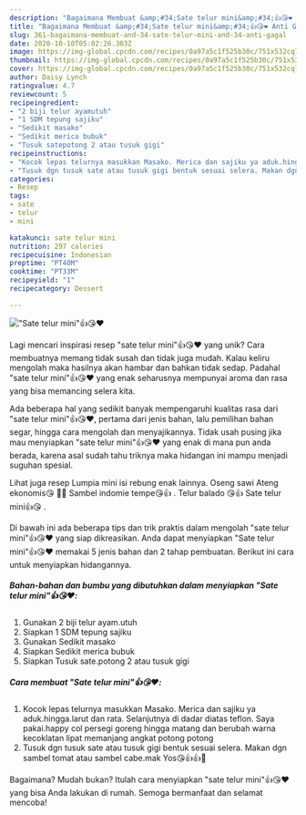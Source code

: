 ```yaml
---
description: "Bagaimana Membuat &amp;#34;Sate telur mini&amp;#34;👍😘❤️ Anti Gagal"
title: "Bagaimana Membuat &amp;#34;Sate telur mini&amp;#34;👍😘❤️ Anti Gagal"
slug: 361-bagaimana-membuat-and-34-sate-telur-mini-and-34-anti-gagal
date: 2020-10-10T05:02:26.303Z
image: https://img-global.cpcdn.com/recipes/0a97a5c1f525b30c/751x532cq70/sate-telur-mini👍😘❤️-foto-resep-utama.jpg
thumbnail: https://img-global.cpcdn.com/recipes/0a97a5c1f525b30c/751x532cq70/sate-telur-mini👍😘❤️-foto-resep-utama.jpg
cover: https://img-global.cpcdn.com/recipes/0a97a5c1f525b30c/751x532cq70/sate-telur-mini👍😘❤️-foto-resep-utama.jpg
author: Daisy Lynch
ratingvalue: 4.7
reviewcount: 5
recipeingredient:
- "2 biji telur ayamutuh"
- "1 SDM tepung sajiku"
- "Sedikit masako"
- "Sedikit merica bubuk"
- "Tusuk satepotong 2 atau tusuk gigi"
recipeinstructions:
- "Kocok lepas telurnya masukkan Masako. Merica dan sajiku ya aduk.hingga.larut dan rata. Selanjutnya di dadar diatas teflon. Saya pakai.happy col persegi goreng hingga matang dan berubah warna kecoklatan lipat memanjang angkat potong potong"
- "Tusuk dgn tusuk sate atau tusuk gigi bentuk sesuai selera. Makan dgn sambel tomat atau sambel cabe.mak Yos😘👍👍🤭"
categories:
- Resep
tags:
- sate
- telur
- mini

katakunci: sate telur mini 
nutrition: 297 calories
recipecuisine: Indonesian
preptime: "PT40M"
cooktime: "PT33M"
recipeyield: "1"
recipecategory: Dessert

---
```



![&#34;Sate telur mini&#34;👍😘❤️](https://img-global.cpcdn.com/recipes/0a97a5c1f525b30c/751x532cq70/sate-telur-mini👍😘❤️-foto-resep-utama.jpg)

Lagi mencari inspirasi resep &#34;sate telur mini&#34;👍😘❤️ yang unik? Cara membuatnya memang tidak susah dan tidak juga mudah. Kalau keliru mengolah maka hasilnya akan hambar dan bahkan tidak sedap. Padahal &#34;sate telur mini&#34;👍😘❤️ yang enak seharusnya mempunyai aroma dan rasa yang bisa memancing selera kita.

Ada beberapa hal yang sedikit banyak mempengaruhi kualitas rasa dari &#34;sate telur mini&#34;👍😘❤️, pertama dari jenis bahan, lalu pemilihan bahan segar, hingga cara mengolah dan menyajikannya. Tidak usah pusing jika mau menyiapkan &#34;sate telur mini&#34;👍😘❤️ yang enak di mana pun anda berada, karena asal sudah tahu triknya maka hidangan ini mampu menjadi suguhan spesial.

Lihat juga resep Lumpia mini isi rebung enak lainnya. Oseng sawi Ateng ekonomis😘 ️👍🏼 Sambel indomie tempe😘👍 ️. Telur balado ️😘👍 Sate telur mini👍😘 ️.


Di bawah ini ada beberapa tips dan trik praktis dalam mengolah &#34;sate telur mini&#34;👍😘❤️ yang siap dikreasikan. Anda dapat menyiapkan &#34;Sate telur mini&#34;👍😘❤️ memakai 5 jenis bahan dan 2 tahap pembuatan. Berikut ini cara untuk menyiapkan hidangannya.

<!--inarticleads1-->

##### Bahan-bahan dan bumbu yang dibutuhkan dalam menyiapkan &#34;Sate telur mini&#34;👍😘❤️:

1. Gunakan 2 biji telur ayam.utuh
1. Siapkan 1 SDM tepung sajiku
1. Gunakan Sedikit masako
1. Siapkan Sedikit merica bubuk
1. Siapkan Tusuk sate.potong 2 atau tusuk gigi




<!--inarticleads2-->

##### Cara membuat &#34;Sate telur mini&#34;👍😘❤️:

1. Kocok lepas telurnya masukkan Masako. Merica dan sajiku ya aduk.hingga.larut dan rata. Selanjutnya di dadar diatas teflon. Saya pakai.happy col persegi goreng hingga matang dan berubah warna kecoklatan lipat memanjang angkat potong potong
1. Tusuk dgn tusuk sate atau tusuk gigi bentuk sesuai selera. Makan dgn sambel tomat atau sambel cabe.mak Yos😘👍👍🤭




Bagaimana? Mudah bukan? Itulah cara menyiapkan &#34;sate telur mini&#34;👍😘❤️ yang bisa Anda lakukan di rumah. Semoga bermanfaat dan selamat mencoba!
